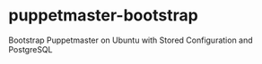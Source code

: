 puppetmaster-bootstrap
======================

Bootstrap Puppetmaster on Ubuntu with Stored Configuration and PostgreSQL